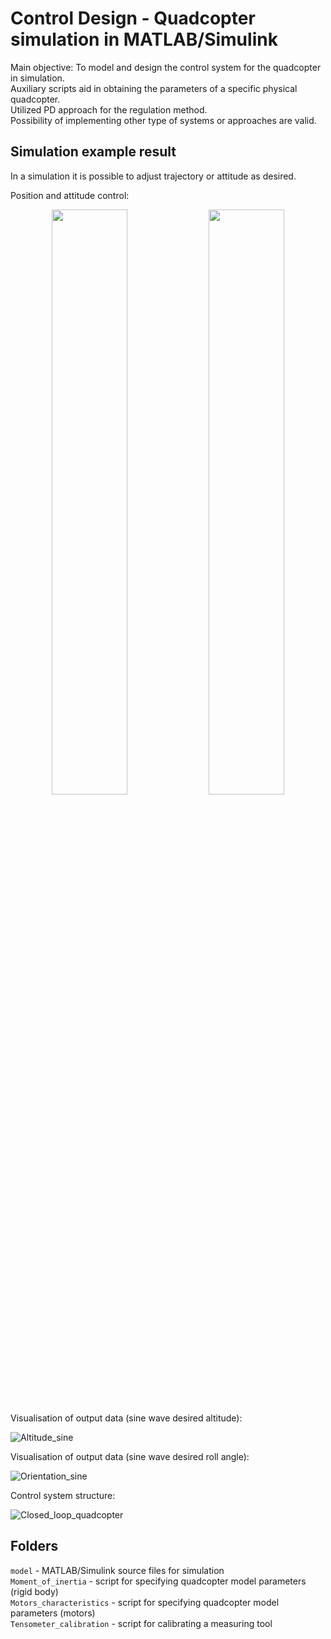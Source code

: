 # Control Design - Quadcopter simulation in MATLAB/Simulink

Main objective: To model and design the control system for the quadcopter in simulation.   
Auxiliary scripts aid in obtaining the parameters of a specific physical quadcopter.   
Utilized PD approach for the regulation method.   
Possibility of implementing other type of systems or approaches are valid.   

## Simulation example result
In a simulation it is possible to adjust trajectory or attitude as desired.

Position and attitude control:
<p align="center">
  <img src="https://github.com/sebastianbrzustowicz/Quadcopter-simulation/assets/66909222/639ddc2e-403c-49e3-8e2d-757c4fd235db" width="49%" height="auto"/>
  <img src="https://github.com/sebastianbrzustowicz/Quadcopter-simulation/assets/66909222/f11ace10-d537-4824-bee1-91825b3f0c01" width="49%" height="auto"/>
</p>

Visualisation of output data (sine wave desired altitude):

![Altitude_sine](https://github.com/sebastianbrzustowicz/Quadcopter-simulation/assets/66909222/61c91293-be52-4cb9-950e-3c093b689976)

Visualisation of output data (sine wave desired roll angle):

![Orientation_sine](https://github.com/sebastianbrzustowicz/Quadcopter-simulation/assets/66909222/fb353c09-91c2-4ed5-84b0-7c3b71f74747)

Control system structure:

![Closed_loop_quadcopter](https://github.com/sebastianbrzustowicz/Quadcopter-simulation/assets/66909222/7360aa53-fd18-4b61-8b31-a34e55ddf3c1)

## Folders

`model` - MATLAB/Simulink source files for simulation   
`Moment_of_inertia` - script for specifying quadcopter model parameters (rigid body)   
`Motors_characteristics` - script for specifying quadcopter model parameters (motors)  
`Tensometer_calibration` - script for calibrating a measuring tool  
